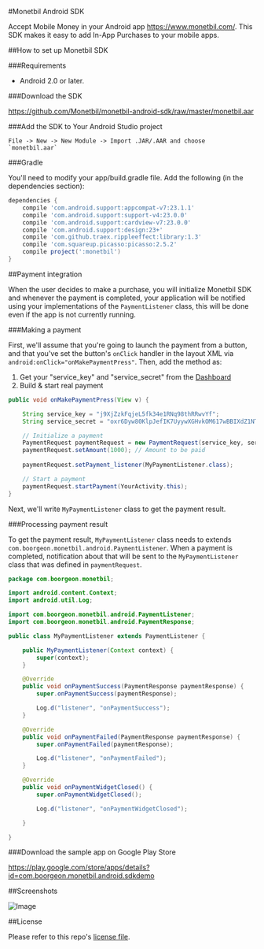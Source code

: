#Monetbil Android SDK

Accept Mobile Money in your Android app https://www.monetbil.com/.
This SDK makes it easy to add In-App Purchases to your mobile apps.

##How to set up Monetbil SDK

###Requirements

*   Android 2.0 or later.

###Download the SDK

https://github.com/Monetbil/monetbil-android-sdk/raw/master/monetbil.aar

###Add the SDK to Your Android Studio project

```android
File -> New -> New Module -> Import .JAR/.AAR and choose `monetbil.aar`
```
###Gradle

You'll need to modify your app/build.gradle file. Add the following (in the dependencies section):

```gradle
dependencies {
    compile 'com.android.support:appcompat-v7:23.1.1'
    compile 'com.android.support:support-v4:23.0.0'
    compile 'com.android.support:cardview-v7:23.0.0'
    compile 'com.android.support:design:23+'
    compile 'com.github.traex.rippleeffect:library:1.3'
    compile 'com.squareup.picasso:picasso:2.5.2'
    compile project(':monetbil')
}
```

##Payment integration

When the user decides to make a purchase, you will initialize Monetbil SDK and whenever the payment is completed, your application will be notified using your implementations of the `PaymentListener` class, this will be done even if the app is not currently running.

###Making a payment

First, we'll assume that you're going to launch the payment from a button,
and that you've set the button's `onClick` handler in the layout XML via `android:onClick="onMakePaymentPress"`.
Then, add the method as:

1. Get your "service_key" and "service_secret" from the [Dashboard](https://www.monetbil.com/services)
2. Build & start real payment

```java
public void onMakePaymentPress(View v) {

    String service_key = "j9XjZzkFqjeL5fk34e1RNq98thRRwvYf";
    String service_secret = "oxr6Dyw80KlpJefIK7UyywXGHvkOM617wBBIXdZ1NTMWGZ9bSDyJmfX5oMI96204";

	// Initialize a payment
    PaymentRequest paymentRequest = new PaymentRequest(service_key, service_secret);
    paymentRequest.setAmount(1000); // Amount to be paid
	
    paymentRequest.setPayment_listener(MyPaymentListener.class);

	// Start a payment
    paymentRequest.startPayment(YourActivity.this);
}
```

Next, we'll write `MyPaymentListener` class to get the payment result.

###Processing payment result

To get the payment result, `MyPaymentListener` class needs to extends `com.boorgeon.monetbil.android.PaymentListener`. When a payment is completed, notification about that will be sent to the `MyPaymentListener` class that was defined in `paymentRequest`.

```java
package com.boorgeon.monetbil;

import android.content.Context;
import android.util.Log;

import com.boorgeon.monetbil.android.PaymentListener;
import com.boorgeon.monetbil.android.PaymentResponse;

public class MyPaymentListener extends PaymentListener {

    public MyPaymentListener(Context context) {
        super(context);
    }

    @Override
    public void onPaymentSuccess(PaymentResponse paymentResponse) {
        super.onPaymentSuccess(paymentResponse);

        Log.d("listener", "onPaymentSuccess");
    }

    @Override
    public void onPaymentFailed(PaymentResponse paymentResponse) {
        super.onPaymentFailed(paymentResponse);

        Log.d("listener", "onPaymentFailed");
    }

    @Override
    public void onPaymentWidgetClosed() {
        super.onPaymentWidgetClosed();

        Log.d("listener", "onPaymentWidgetClosed");

    }

}
```

###Download the sample app on Google Play Store

https://play.google.com/store/apps/details?id=com.boorgeon.monetbil.android.sdkdemo

##Screenshots

![Image](https://www.monetbil.com/assets/img/monetbil-android-sdk-example.gif)

##License

Please refer to this repo's [license file](LICENSE).